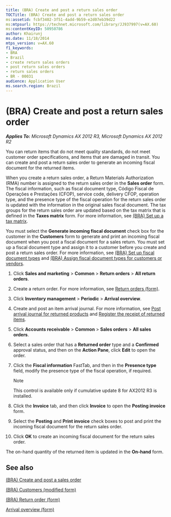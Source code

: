 ```yaml
---
title: (BRA) Create and post a return sales order
TOCTitle: (BRA) Create and post a return sales order
ms:assetid: fcbf3402-3f51-4add-9b59-e2d07eb39d22
ms:mtpsurl: https://technet.microsoft.com/library/JJ937997(v=AX.60)
ms:contentKeyID: 50950786
author: Khairunj
ms.date: 11/18/2014
mtps_version: v=AX.60
f1_keywords:
- BRA
- Brazil
- create return sales orders
- post return sales orders
- return sales orders
- BR - 00031
audience: Application User
ms.search.region: Brazil
---
```


# (BRA) Create and post a return sales order 


_**Applies To:** Microsoft Dynamics AX 2012 R3, Microsoft Dynamics AX 2012 R2_

You can return items that do not meet quality standards, do not meet customer order specifications, and items that are damaged in transit. You can create and post a return sales order to generate an incoming fiscal document for the returned items.

When you create a return sales order, a Return Materials Authorization (RMA) number is assigned to the return sales order in the **Sales order** form. The fiscal information, such as fiscal document type, Código Fiscal de Operações e Prestações (CFOP), service code, delivery CFOP, operation type, and the presence type of the fiscal operation for the return sales order is updated with the information in the original sales fiscal document. The tax groups for the return sales order are updated based on the tax matrix that is defined in the **Taxes matrix** form. For more information, see [(BRA) Set up a tax matrix](bra-set-up-a-tax-matrix.md).

You must select the **Generate incoming fiscal document** check box for the customer in the **Customers** form to generate and print an incoming fiscal document when you post a fiscal document for a sales return. You must set up a fiscal document type and assign it to a customer before you create and post a return sales order. For more information, see [(BRA) Set up fiscal document types](bra-set-up-fiscal-document-types.md) and [(BRA) Assign fiscal document types for customers or vendors](bra-assign-fiscal-document-types-for-customers-or-vendors.md).

1.  Click **Sales and marketing** \> **Common** \> **Return orders** \> **All return orders**.

2.  Create a return order. For more information, see [Return orders (form)](https://technet.microsoft.com/library/hh803010\(v=ax.60\)).

3.  Click **Inventory management** \> **Periodic** \> **Arrival overview**.

4.  Create and post an item arrival journal. For more information, see [Post arrival journal for returned products](post-arrival-journal-for-returned-products.md) and [Register the receipt of returned items](register-the-receipt-of-returned-items.md).

5.  Click **Accounts receivable** \> **Common** \> **Sales orders** \> **All sales orders**.

6.  Select a sales order that has a **Returned order** type and a **Confirmed** approval status, and then on the **Action Pane**, click **Edit** to open the order.

7.  Click the **Fiscal information** FastTab, and then in the **Presence type** field, modify the presence type of the fiscal operation, if required.
    

    > [!NOTE]
    > <P>This control is available only if cumulative update 8 for AX2012 R3 is installed.</P>



8.  Click the **Invoice** tab, and then click **Invoice** to open the **Posting invoice** form.

9.  Select the **Posting** and **Print invoice** check boxes to post and print the incoming fiscal document for the return sales order.

10. Click **OK** to create an incoming fiscal document for the return sales order.

The on-hand quantity of the returned item is updated in the **On-hand** form.

## See also

[(BRA) Create and post a sales order](bra-create-and-post-a-sales-order.md)

[(BRA) Customers (modified form)](https://technet.microsoft.com/library/jj933537\(v=ax.60\))

[(BRA) Return order (form)](https://technet.microsoft.com/library/jj911254\(v=ax.60\))

[Arrival overview (form)](https://technet.microsoft.com/library/hh227654\(v=ax.60\))

  



